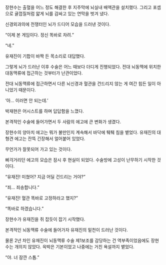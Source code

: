 장현수는 출혈을 어느 정도 해결한 후 지주막에 뇌실내 배액관을 설치했다. 그리고 포셉으로 귤껍질처럼 얇게 뇌를 감싸고 있는 연막을 벗겨 냈다.

신경외과의에 전쟁터인 뇌가 드디어 모습을 드러낸 것이다.

“이제 본 게임이다. 정신 똑바로 차려.”

“네.”

유재진이 기합이 바짝 든 목소리로 대답했다.

그렇게 뇌가 드러난 이후 수술은 어느 때보다 더디게 진행되었다. 전대 뇌동맥에 위치한 대동맥류에 접근하는 것부터가 난관이었다.

전대 뇌동맥류에 접근하면서 다른 뇌신경과 혈관을 건드리지 않는 게 여간 힘든 일이 아니었기 때문이다.

‘아… 이러면 안 되는데.’

박재현은 어시스트를 하며 답답함을 느꼈다.

본격적인 수술에 들어가면서 두 사람의 에고에 큰 변화가 생겼다.

장현수의 양아치 에고는 뭐가 불만인지 계속해서 바닥에 퉤퉤 침을 뱉었다. 유재진의 대형견 에고는 잔뜩 긴장해서 얼어붙어 있었다.

무언가가 잘못되어 가고 있는 것이다.

삐걱거리던 에고의 모습은 잠시 후 현실이 되었다. 수술방에 고성이 난무하기 시작한 것이다.

“유재진! 미쳤어? 지금 어딜 건드리는 거야?”

“죄… 죄송합니다.”

“유재진! 혈관 똑바로 고정하라고 했지?”

“똑바로 하겠습니다.”

장현수가 유재진을 쥐 잡듯이 잡기 시작했다.

본격적인 뇌동맥류 수술에 들어가자 유재진의 밑천이 드러난 것이다.

물론 2년 차인 유재진이 뇌동맥류 수술 제1보조를 감당하는 건 역부족이었음에도 장현수는 개의치 않았다. 윽박은 기본이었고 나중에는 거친 욕설까지 뱉었다.

“야. 너 잠깐 스톱.”